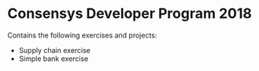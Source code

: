 # Consensys Developer Program 2018
Contains the following exercises and projects:
* Supply chain exercise
* Simple bank exercise  
